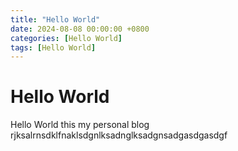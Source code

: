 ```yaml
---
title: "Hello World"
date: 2024-08-08 00:00:00 +0800
categories: [Hello World]
tags: [Hello World]
---
```


# Hello World

Hello World this my personal blog
rjksalrnsdklfnaklsdgnlksadnglksadgnsadgasdgasdgf